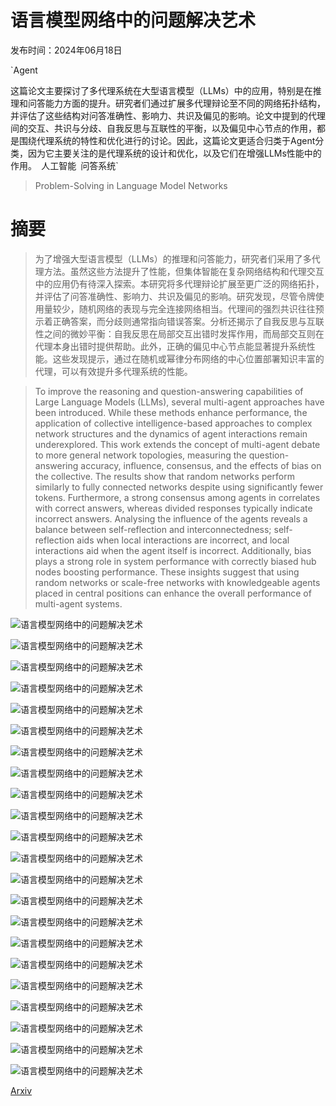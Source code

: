 # 语言模型网络中的问题解决艺术

发布时间：2024年06月18日

`Agent

这篇论文主要探讨了多代理系统在大型语言模型（LLMs）中的应用，特别是在推理和问答能力方面的提升。研究者们通过扩展多代理辩论至不同的网络拓扑结构，并评估了这些结构对问答准确性、影响力、共识及偏见的影响。论文中提到的代理间的交互、共识与分歧、自我反思与互联性的平衡，以及偏见中心节点的作用，都是围绕代理系统的特性和优化进行的讨论。因此，这篇论文更适合归类于Agent分类，因为它主要关注的是代理系统的设计和优化，以及它们在增强LLMs性能中的作用。` `人工智能` `问答系统`

> Problem-Solving in Language Model Networks

# 摘要

> 为了增强大型语言模型（LLMs）的推理和问答能力，研究者们采用了多代理方法。虽然这些方法提升了性能，但集体智能在复杂网络结构和代理交互中的应用仍有待深入探索。本研究将多代理辩论扩展至更广泛的网络拓扑，并评估了问答准确性、影响力、共识及偏见的影响。研究发现，尽管令牌使用量较少，随机网络的表现与完全连接网络相当。代理间的强烈共识往往预示着正确答案，而分歧则通常指向错误答案。分析还揭示了自我反思与互联性之间的微妙平衡：自我反思在局部交互出错时发挥作用，而局部交互则在代理本身出错时提供帮助。此外，正确的偏见中心节点能显著提升系统性能。这些发现提示，通过在随机或幂律分布网络的中心位置部署知识丰富的代理，可以有效提升多代理系统的性能。

> To improve the reasoning and question-answering capabilities of Large Language Models (LLMs), several multi-agent approaches have been introduced. While these methods enhance performance, the application of collective intelligence-based approaches to complex network structures and the dynamics of agent interactions remain underexplored. This work extends the concept of multi-agent debate to more general network topologies, measuring the question-answering accuracy, influence, consensus, and the effects of bias on the collective. The results show that random networks perform similarly to fully connected networks despite using significantly fewer tokens. Furthermore, a strong consensus among agents in correlates with correct answers, whereas divided responses typically indicate incorrect answers. Analysing the influence of the agents reveals a balance between self-reflection and interconnectedness; self-reflection aids when local interactions are incorrect, and local interactions aid when the agent itself is incorrect. Additionally, bias plays a strong role in system performance with correctly biased hub nodes boosting performance. These insights suggest that using random networks or scale-free networks with knowledgeable agents placed in central positions can enhance the overall performance of multi-agent systems.

![语言模型网络中的问题解决艺术](../../../paper_images/2406.12374/architecture.png)

![语言模型网络中的问题解决艺术](../../../paper_images/2406.12374/question.png)

![语言模型网络中的问题解决艺术](../../../paper_images/2406.12374/follow_up.png)

![语言模型网络中的问题解决艺术](../../../paper_images/2406.12374/bias.png)

![语言模型网络中的问题解决艺术](../../../paper_images/2406.12374/sf_networks.png)

![语言模型网络中的问题解决艺术](../../../paper_images/2406.12374/random_networks.png)

![语言模型网络中的问题解决艺术](../../../paper_images/2406.12374/accuracy_vs_round_structure.png)

![语言模型网络中的问题解决艺术](../../../paper_images/2406.12374/accuracy_vs_round_bias.png)

![语言模型网络中的问题解决艺术](../../../paper_images/2406.12374/neighbours_accuracy.png)

![语言模型网络中的问题解决艺术](../../../paper_images/2406.12374/opinion_changes_fully_connected.png)

![语言模型网络中的问题解决艺术](../../../paper_images/2406.12374/opinion_changes_fully_disconnected.png)

![语言模型网络中的问题解决艺术](../../../paper_images/2406.12374/opinion_changes_scale_free_unbiased.png)

![语言模型网络中的问题解决艺术](../../../paper_images/2406.12374/opinion_changes_random.png)

![语言模型网络中的问题解决艺术](../../../paper_images/2406.12374/opinion_changes_scale_free_correct_hub.png)

![语言模型网络中的问题解决艺术](../../../paper_images/2406.12374/opinion_changes_scale_free_incorrect_hub.png)

![语言模型网络中的问题解决艺术](../../../paper_images/2406.12374/opinion_changes_scale_free_correct_edge.png)

![语言模型网络中的问题解决艺术](../../../paper_images/2406.12374/opinion_changes_scale_free_incorrect_edge.png)

![语言模型网络中的问题解决艺术](../../../paper_images/2406.12374/correct_prop_vs_network_type.png)

![语言模型网络中的问题解决艺术](../../../paper_images/2406.12374/simpson_fully_connected.png)

![语言模型网络中的问题解决艺术](../../../paper_images/2406.12374/simpson_fully_disconnected.png)

![语言模型网络中的问题解决艺术](../../../paper_images/2406.12374/simpson_scale_free_unbiased.png)

![语言模型网络中的问题解决艺术](../../../paper_images/2406.12374/simpson_random.png)

[Arxiv](https://arxiv.org/abs/2406.12374)